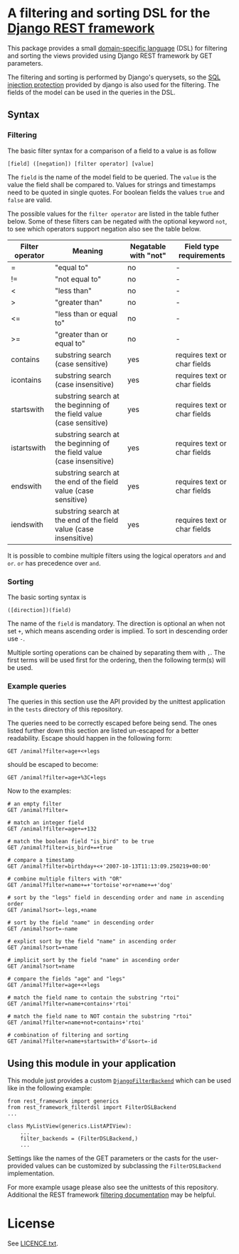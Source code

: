 # A filtering and sorting DSL for the [Django REST framework](http://www.django-rest-framework.org/)

This package provides a small [domain-specific language](https://en.wikipedia.org/wiki/Domain-specific_language)
(DSL) for filtering and sorting the views provided using Django
REST framework by GET parameters.

The filtering and sorting is performed by Django's querysets, so the
[SQL injection
protection](https://docs.djangoproject.com/en/1.11/topics/security/#sql-injection-protection) provided
by django is also used for the filtering. The fields of the model can be used in the queries in the DSL.

## Syntax

### Filtering

The basic filter syntax for a comparison of a field to a value is as follow

    [field] ([negation]) [filter operator] [value]

The `field` is the name of the model field to be queried. The `value` is the
value the field shall be compared to. Values for strings and timestamps need
to be quoted in single quotes. For boolean fields the values `true` and `false`
are valid.

The possible values for the `filter operator` are listed in the table futher
below. Some of these filters can be negated with the optional keyword `not`, to see
which operators support negation also see the table below.


| Filter operator | Meaning | Negatable with "not" | Field type requirements |
| --- | --- | --- | --- |
| =      | "equal to" | no             | - |
| !=    | "not equal to" | no             | - |
| <      |"less than"|no             | - |
| >      |"greater than"| no             | - |
| <=      |"less than or equal to"| no             | - |
| >=      |"greater than or equal to"| no | - |
| contains | substring search (case sensitive) | yes | requires text or char fields |
| icontains | substring search (case insensitive)| yes | requires text or char fields |
| startswith | substring search at the beginning of the field value (case sensitive) | yes | requires text or char fields |
| istartswith | substring search at the beginning of the field value (case insensitive)| yes | requires text or char fields |
| endswith | substring search at the end of the field value (case sensitive) | yes | requires text or char fields |
| iendswith | substring search at the end of the field value (case insensitive)| yes | requires text or char fields |

It is possible to combine multiple filters using the logical operators `and`
and `or`. `or` has precedence over `and`.

### Sorting

The basic sorting syntax is

    ([direction])(field)

The name of the `field` is mandatory. The direction is optional an when not set
`+`, which means ascending order is implied. To sort in descending order use
`-`.


Multiple sorting operations can be chained by separating them with `,`. The
first terms will be used first for the ordering, then the following term(s)
will be used.

### Example queries

The queries in this section use the API provided by the unittest
application in the `tests` directory of this repository.

The queries need to be correctly escaped before being send. The ones
listed further down this section are listed un-escaped for a better
readability. Escape should happen in the following form:

    GET /animal?filter=age+<+legs

should be escaped to become:

    GET /animal?filter=age+%3C+legs


Now to the examples:

    # an empty filter
    GET /animal?filter=

    # match an integer field
    GET /animal?filter=age+=+132

    # match the boolean field "is_bird" to be true
    GET /animal?filter=is_bird+=+true

    # compare a timestamp
    GET /animal?filter=birthday+<+'2007-10-13T11:13:09.250219+00:00'

    # combine multiple filters with "OR"
    GET /animal?filter=name+=+'tortoise'+or+name+=+'dog'

    # sort by the "legs" field in descending order and name in ascending order
    GET /animal?sort=-legs,+name

    # sort by the field "name" in descending order
    GET /animal?sort=-name

    # explict sort by the field "name" in ascending order
    GET /animal?sort=+name

    # implicit sort by the field "name" in ascending order
    GET /animal?sort=name

    # compare the fields "age" and "legs"
    GET /animal?filter=age+<+legs

    # match the field name to contain the substring "rtoi"
    GET /animal?filter=name+contains+'rtoi'

    # match the field name to NOT contain the substring "rtoi"
    GET /animal?filter=name+not+contains+'rtoi'

    # combination of filtering and sorting
    GET /animal?filter=name+startswith+'d'&sort=-id


## Using this module in your application

This module just provides a custom [`DjangoFilterBackend`](http://www.django-rest-framework.org/api-guide/filtering/#djangofilterbackend) which
can be used like in the following example:


    from rest_framework import generics
    from rest_framework_filterdsl import FilterDSLBackend
    ...

    class MyListView(generics.ListAPIView):
        ...
        filter_backends = (FilterDSLBackend,)
        ...


Settings like the names of the GET parameters or the casts for the user-provided
values can be customized by subclassing the `FilterDSLBackend` implementation.


For more example usage please also see the unittests of this repository. Additional
the REST framework [filtering documentation](http://www.django-rest-framework.org/api-guide/filtering/) may
be helpful.

# License

See [LICENCE.txt](LICENCE.txt).
